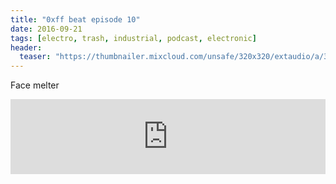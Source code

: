 ```yaml
---
title: "0xff beat episode 10"
date: 2016-09-21
tags: [electro, trash, industrial, podcast, electronic]
header:
  teaser: "https://thumbnailer.mixcloud.com/unsafe/320x320/extaudio/a/3/2/b/ddc8-4b3f-4762-b630-d04d8ff5e552"
---
```


Face melter

<iframe width="100%" height="120" src="https://www.mixcloud.com/widget/iframe/?hide_cover=1&light=1&feed=%2F0xff-beat%2F0xff-beat-episode-10%2F" frameborder="0" ></iframe>
